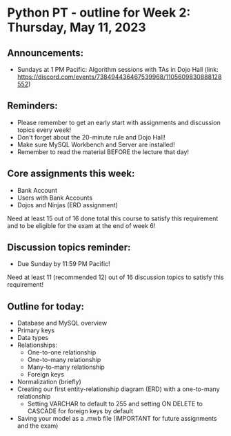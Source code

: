 # Python PT - outline for Week 2: Thursday, May 11, 2023

## Announcements:
- Sundays at 1 PM Pacific: Algorithm sessions with TAs in Dojo Hall (link: https://discord.com/events/738494436467539968/1105609830888128552)


## Reminders:
- Please remember to get an early start with assignments and discussion topics every week!
- Don't forget about the 20-minute rule and Dojo Hall!
- Make sure MySQL Workbench and Server are installed!
- Remember to read the material BEFORE the lecture that day!

## Core assignments this week:
- Bank Account
- Users with Bank Accounts
- Dojos and Ninjas (ERD assignment)

Need at least 15 out of 16 done total this course to satisfy this requirement and to be eligible for the exam at the end of week 6!

## Discussion topics reminder:
- Due Sunday by 11:59 PM Pacific!

Need at least 11 (recommended 12) out of 16 discussion topics to satisfy this requirement!

## Outline for today:
- Database and MySQL overview
- Primary keys
- Data types
- Relationships:
    - One-to-one relationship
    - One-to-many relationship
    - Many-to-many relationship
    - Foreign keys
- Normalization (briefly)
- Creating our first entity-relationship diagram (ERD) with a one-to-many relationship
    - Setting VARCHAR to default to 255 and setting ON DELETE to CASCADE for foreign keys by default
- Saving your model as a .mwb file (IMPORTANT for future assignments and the exam)